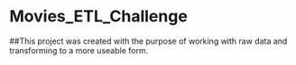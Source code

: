 # Movies_ETL_Challenge

##This project was created with the purpose of working with raw data and transforming to a more useable form. 
